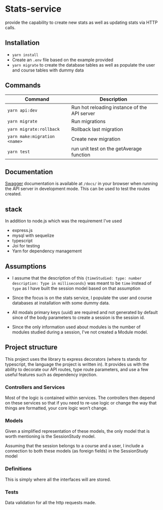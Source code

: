 # Stats-service

provide the capability to create new stats as well as updating stats via HTTP calls.

## Installation

- `yarn install`
- Create an `.env` file based on the example provided
- `yarn migrate` to create the database tables as well as populate the user and course tables with dummy data

## Commands

| Command                      | Description                                  |
| ---------------------------- | -------------------------------------------- |
| `yarn api:dev`               | Run hot reloading instance of the API server |
| `yarn migrate`               | Run migrations                               |
| `yarn migrate:rollback`      | Rollback last migration                      |
| `yarn make:migration <name>` | Create new migration                         |
| `yarn test`                  | run unit test on the getAverage function     |

## Documentation

[Swagger](https://swagger.io) documentation is available at `/docs/` in your browser when running the API server in development mode. This can be used to test the routes created.

## stack

In addition to node.js which was the requirement I've used

- express.js
- mysql with sequelize
- typescript
- Joi for testing
- Yarn for dependency management

## Assumptions

- I assume that the description of this `{timeStudied: type: number description: Type in milliseconds}` was meant to be `time` instead of `type` as I have built the session model based on that assumption

- Since the focus is on the stats service, I populate the user and course databases at installation with some dummy data.

- All modals primary keys (uuid) are required and not generated by default since of the body parameters to create a session is the session id.

- Since the only information used about modules is the number of modules studied during a session, I've not created a Module model.

## Project structure

This project uses the library ts express decorators (where ts stands for typescript, the language the project is written in). It provides us with the ability to decorate our API routes, type route parameters, and use a few useful features such as dependency injection.

### Controllers and Services

Most of the logic is contained within services.
The controllers then depend on these services so that if you need to re-use logic or change the way that things are formatted, your core logic won’t change.

### Models

Given a simplified representation of these models, the only model that is worth mentioning is the SessionStudy model.

Assuming that the session belongs to a course and a user, I include a connection to both these models (as foreign fields) in the SessionStudy model

### Definitions

This is simply where all the interfaces will are stored.

### Tests

Data validation for all the http requests made.
